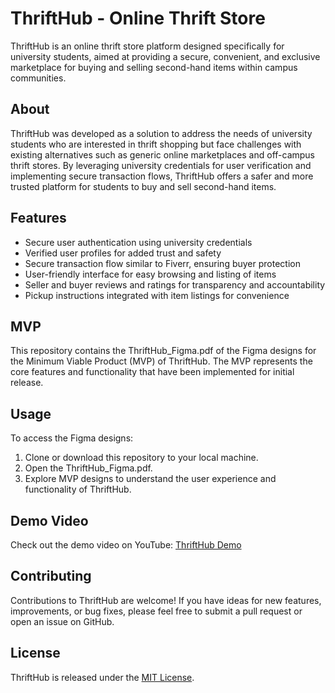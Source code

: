 # ThriftHub - Online Thrift Store

ThriftHub is an online thrift store platform designed specifically for university students, aimed at providing a secure, convenient, and exclusive marketplace for buying and selling second-hand items within campus communities.

## About

ThriftHub was developed as a solution to address the needs of university students who are interested in thrift shopping but face challenges with existing alternatives such as generic online marketplaces and off-campus thrift stores. By leveraging university credentials for user verification and implementing secure transaction flows, ThriftHub offers a safer and more trusted platform for students to buy and sell second-hand items.

## Features

- Secure user authentication using university credentials
- Verified user profiles for added trust and safety
- Secure transaction flow similar to Fiverr, ensuring buyer protection
- User-friendly interface for easy browsing and listing of items
- Seller and buyer reviews and ratings for transparency and accountability
- Pickup instructions integrated with item listings for convenience

## MVP

This repository contains the ThriftHub_Figma.pdf of the Figma designs for the Minimum Viable Product (MVP) of ThriftHub. The MVP represents the core features and functionality that have been implemented for initial release.

## Usage

To access the Figma designs:
1. Clone or download this repository to your local machine.
2. Open the ThriftHub_Figma.pdf.
3. Explore MVP designs to understand the user experience and functionality of ThriftHub.

## Demo Video

Check out the demo video on YouTube: [ThriftHub Demo](https://youtu.be/XiFB-N2jES4)

## Contributing

Contributions to ThriftHub are welcome! If you have ideas for new features, improvements, or bug fixes, please feel free to submit a pull request or open an issue on GitHub.

## License

ThriftHub is released under the [MIT License](LICENSE).
